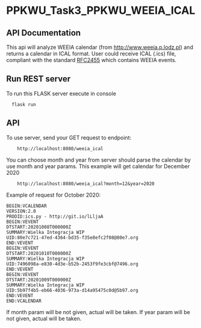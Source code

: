# PPKWU_Task3_PPKWU_WEEIA_ICAL

## API Documentation

This api will analyze WEEIA calendar (from http://www.weeia.p.lodz.pl) and returns a calendar
in ICAL format.
User could receive ICAL (.ics) file, compliant with the standard [RFC2455](https://www.ietf.org/rfc/rfc2445.txt) which contains WEEIA events. 

## Run REST server
To run this FLASK server execute in console
```
  flask run
```

## API
To use server, send your GET request to endpoint:
```
    http://localhost:8080/weeia_ical
```

You can choose month and year from server should parse the calendar by use month and year params.
This example will get calendar for December 2020
```
    http://localhost:8080/weeia_ical?month=12&year=2020
```

Example of request for October 2020:
```
BEGIN:VCALENDAR
VERSION:2.0
PRODID:ics.py - http://git.io/lLljaA
BEGIN:VEVENT
DTSTART:20201008T000000Z
SUMMARY:Wielka Integracja WIP
UID:80e7c721-47ed-4364-bd35-f35e8efc2f08@80e7.org
END:VEVENT
BEGIN:VEVENT
DTSTART:20201010T000000Z
SUMMARY:Wielka Integracja WIP
UID:7496098a-e830-4d3e-b52b-2453f9fe3cbf@7496.org
END:VEVENT
BEGIN:VEVENT
DTSTART:20201009T000000Z
SUMMARY:Wielka Integracja WIP
UID:5b97f4b5-eb66-4036-973a-d14a95475c0d@5b97.org
END:VEVENT
END:VCALENDAR
```
If month param will be not given, actual will be taken.
If year param will be not given, actual will be taken.
